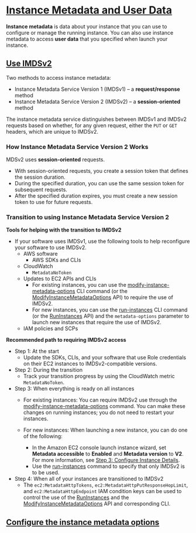 # [Instance Metadata and User Data](https://docs.aws.amazon.com/AWSEC2/latest/UserGuide/ec2-instance-metadata.html)
**Instance metadata** is data about your instance that you can use to configure or manage the running instance.
You can also use instance metadata to access **user data** that you specified when launch your instance.


## [Use IMDSv2](https://docs.aws.amazon.com/AWSEC2/latest/UserGuide/configuring-instance-metadata-service.html)
Two methods to access instance metadata:
 - Instance Metadata Service Version 1 (IMDSv1) – a **request/response** method
 - Instance Metadata Service Version 2 (IMDSv2) – a **session-oriented** method

The instance metadata service distinguishes between IMDSv1 and IMDSv2 requests based on whether, for any given request, either the `PUT` or `GET` headers, which are unique to IMDSv2.

### How Instance Metadata Service Version 2 Works
MDSv2 uses **session-oriented** requests.
 - With session-oriented requests, you create a session token that defines the session duration.
 - During the specified duration, you can use the same session token for subsequent requests.
 - After the specified duration expires, you must create a new session token to use for future requests.

### Transition to using Instance Metadata Service Version 2
**Tools for helping with the transition to IMDSv2**
 - If your software uses IMDSv1, use the following tools to help reconfigure your software to use IMDSv2.
	 - AWS software
		 - AWS SDKs and CLIs
	 - CloudWatch
		 - `MetadataNoToken`
	 - Updates to EC2 APIs and CLIs
		 - For existing instances, you can use the [modify-instance-metadata-options](https://docs.aws.amazon.com/cli/latest/reference/ec2/modify-instance-metadata-options.html) CLI command (or the [ModifyInstanceMetadataOptions](https://docs.aws.amazon.com/AWSEC2/latest/APIReference/API_ModifyInstanceMetadataOptions.html) API) to require the use of IMDSv2.
		 - For new instances, you can use the [run-instances](https://docs.aws.amazon.com/cli/latest/reference/ec2/run-instances.html) CLI command (or the [RunInstances](https://docs.aws.amazon.com/AWSEC2/latest/APIReference/API_RunInstances.html) API) and the `metadata-options` parameter to launch new instances that require the use of IMDSv2.
	 - IAM policies and SCPs

**Recommended path to requiring IMDSv2 access**
 - Step 1: At the start
	 - Update the SDKs, CLIs, and your software that use Role credentials on their EC2 instances to IMDSv2-compatible versions.
 - Step 2: During the transition
	 - Track your transition progress by using the CloudWatch metric `MetadataNoToken`.
 - Step 3: When everything is ready on all instances
   - For existing instances: You can require IMDSv2 use through the  [modify-instance-metadata-options](https://docs.aws.amazon.com/cli/latest/reference/ec2/modify-instance-metadata-options.html)  command. You can make these changes on running instances; you do not need to restart your instances.
    
	- For new instances: When launching a new instance, you can do one of the following:
	    - In the Amazon EC2 console launch instance wizard, set  **Metadata accessible**  to  **Enabled**  and  **Metadata version**  to  **V2**. For more information, see  [Step 3: Configure Instance Details](https://docs.aws.amazon.com/AWSEC2/latest/UserGuide/launching-instance.html#configure_instance_details_step).
	    - Use the  [run-instances](https://docs.aws.amazon.com/cli/latest/reference/ec2/run-instances.html)  command to specify that only IMDSv2 is to be used.
 - Step 4: When all of your instances are transitioned to IMDSv2
	 - The `ec2:MetadataHttpTokens`, `ec2:MetadataHttpPutResponseHopLimit`, and `ec2:MetadataHttpEndpoint` IAM condition keys can be used to control the use of the [RunInstances](https://docs.aws.amazon.com/AWSEC2/latest/APIReference/API_RunInstances.html) and the [ModifyInstanceMetadataOptions](https://docs.aws.amazon.com/AWSEC2/latest/APIReference/API_ModifyInstanceMetadataOptions.html) API and corresponding CLI.


## [Configure the instance metadata options](https://docs.aws.amazon.com/AWSEC2/latest/UserGuide/configuring-instance-metadata-options.html)


<!--stackedit_data:
eyJoaXN0b3J5IjpbODY1MDg1MTg4LC02ODUwOTY0ODAsMTY3ND
Q2NzI3OCwxMjAzNDA2OTk4LDE1NTg4MjQ4OTUsOTUyMzM5NzUx
LDIwMjU5MTgyOTgsMTIzNjM2NDI2MSwxNjg0MDI2MjYzLDQyOT
c5ODAzMSwtNjI2NDY4NzMzXX0=
-->